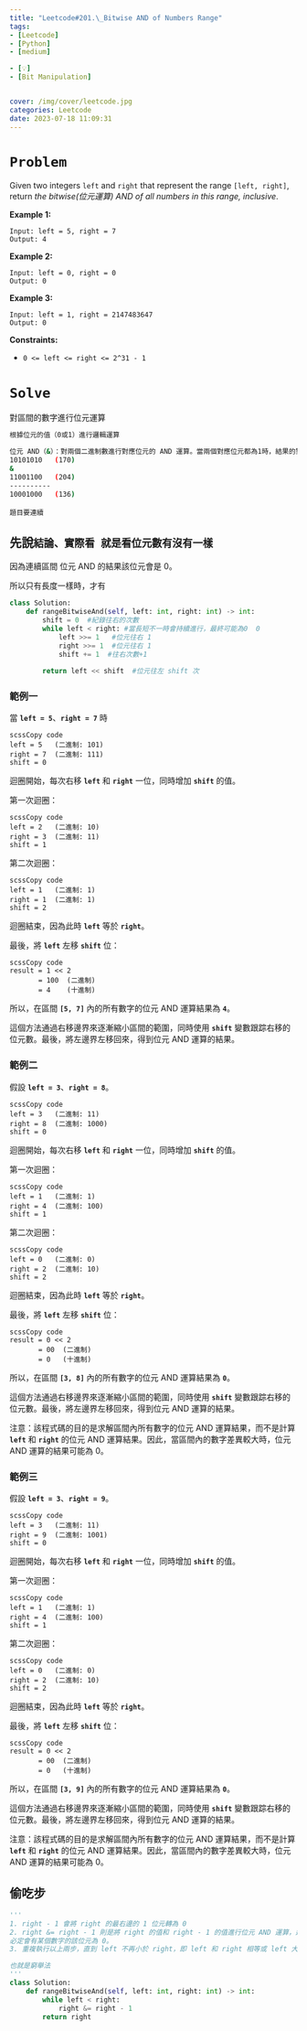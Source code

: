 ```yaml
---
title: "Leetcode#201.\_Bitwise AND of Numbers Range"
tags:
- [Leetcode]
- [Python]
- [medium]

- [💡]
- [Bit Manipulation]


cover: /img/cover/leetcode.jpg
categories: Leetcode
date: 2023-07-18 11:09:31
---
```


# `Problem`

Given two integers `left` and `right` that represent the range `[left, right]`, return *the bitwise(位元運算) AND of all numbers in this range, inclusive*.

**Example 1:**

```
Input: left = 5, right = 7
Output: 4

```

**Example 2:**

```
Input: left = 0, right = 0
Output: 0

```

**Example 3:**

```
Input: left = 1, right = 2147483647
Output: 0

```

**Constraints:**

- `0 <= left <= right <= 2^31 - 1`

# `Solve`

對區間的數字進行位元運算

```bash
根據位元的值（0或1）進行邏輯運算

位元 AND（&）：對兩個二進制數進行對應位元的 AND 運算。當兩個對應位元都為1時，結果的對應位元為1，否則為0。
10101010   (170)
& 
11001100   (204)
----------
10001000   (136)
```

`題目要連續`

## 先說`結論、實際看 就是看位元數有沒有一樣`

因為連續區間 位元 AND 的結果該位元會是 0。

所以只有長度一樣時，才有

```python
class Solution:
    def rangeBitwiseAnd(self, left: int, right: int) -> int:
        shift = 0  #紀錄往右的次數
        while left < right: #當長短不一時會持續進行，最終可能為0  0
            left >>= 1   #位元往右 1
            right >>= 1  #位元往右 1
            shift += 1  #往右次數+1
            
        return left << shift  #位元往左 shift 次
```

### 範例一

當 **`left = 5`**、**`right = 7`** 時

```
scssCopy code
left = 5   (二進制: 101)
right = 7  (二進制: 111)
shift = 0

```

迴圈開始，每次右移 **`left`** 和 **`right`** 一位，同時增加 **`shift`** 的值。

第一次迴圈：

```
scssCopy code
left = 2   (二進制: 10)
right = 3  (二進制: 11)
shift = 1

```

第二次迴圈：

```
scssCopy code
left = 1   (二進制: 1)
right = 1  (二進制: 1)
shift = 2

```

迴圈結束，因為此時 **`left`** 等於 **`right`**。

最後，將 **`left`** 左移 **`shift`** 位：

```
scssCopy code
result = 1 << 2
       = 100  (二進制)
       = 4    (十進制)

```

所以，在區間 **`[5, 7]`** 內的所有數字的位元 AND 運算結果為 **`4`**。

這個方法通過右移邊界來逐漸縮小區間的範圍，同時使用 **`shift`** 變數跟踪右移的位元數。最後，將左邊界左移回來，得到位元 AND 運算的結果。

### 範例二

假設 **`left = 3`**、**`right = 8`**。

```
scssCopy code
left = 3   (二進制: 11)
right = 8  (二進制: 1000)
shift = 0

```

迴圈開始，每次右移 **`left`** 和 **`right`** 一位，同時增加 **`shift`** 的值。

第一次迴圈：

```
scssCopy code
left = 1   (二進制: 1)
right = 4  (二進制: 100)
shift = 1

```

第二次迴圈：

```
scssCopy code
left = 0   (二進制: 0)
right = 2  (二進制: 10)
shift = 2

```

迴圈結束，因為此時 **`left`** 等於 **`right`**。

最後，將 **`left`** 左移 **`shift`** 位：

```
scssCopy code
result = 0 << 2
       = 00  (二進制)
       = 0   (十進制)

```

所以，在區間 **`[3, 8]`** 內的所有數字的位元 AND 運算結果為 **`0`**。

這個方法通過右移邊界來逐漸縮小區間的範圍，同時使用 **`shift`** 變數跟踪右移的位元數。最後，將左邊界左移回來，得到位元 AND 運算的結果。

注意：該程式碼的目的是求解區間內所有數字的位元 AND 運算結果，而不是計算 **`left`** 和 **`right`** 的位元 AND 運算結果。因此，當區間內的數字差異較大時，位元 AND 運算的結果可能為 0。

### 範例三

假設 **`left = 3`**、**`right = 9`**。

```
scssCopy code
left = 3   (二進制: 11)
right = 9  (二進制: 1001)
shift = 0

```

迴圈開始，每次右移 **`left`** 和 **`right`** 一位，同時增加 **`shift`** 的值。

第一次迴圈：

```
scssCopy code
left = 1   (二進制: 1)
right = 4  (二進制: 100)
shift = 1

```

第二次迴圈：

```
scssCopy code
left = 0   (二進制: 0)
right = 2  (二進制: 10)
shift = 2

```

迴圈結束，因為此時 **`left`** 等於 **`right`**。

最後，將 **`left`** 左移 **`shift`** 位：

```
scssCopy code
result = 0 << 2
       = 00  (二進制)
       = 0   (十進制)

```

所以，在區間 **`[3, 9]`** 內的所有數字的位元 AND 運算結果為 **`0`**。

這個方法通過右移邊界來逐漸縮小區間的範圍，同時使用 **`shift`** 變數跟踪右移的位元數。最後，將左邊界左移回來，得到位元 AND 運算的結果。

注意：該程式碼的目的是求解區間內所有數字的位元 AND 運算結果，而不是計算 **`left`** 和 **`right`** 的位元 AND 運算結果。因此，當區間內的數字差異較大時，位元 AND 運算的結果可能為 0。

## 偷吃步

```python
'''
1. right - 1 會將 right 的最右邊的 1 位元轉為 0
2. right &= right - 1 則是將 right 的值和 right - 1 的值進行位元 AND 運算，這一步的目的是將 right 的最右邊的 1 位元消除，因為在 left 和 right 之間的區間內，
必定會有某個數字的該位元為 0。
3. 重複執行以上兩步，直到 left 不再小於 right，即 left 和 right 相等或 left 大於 right。

也就是窮舉法
'''
class Solution:
    def rangeBitwiseAnd(self, left: int, right: int) -> int:
        while left < right:
            right &= right - 1
        return right
```